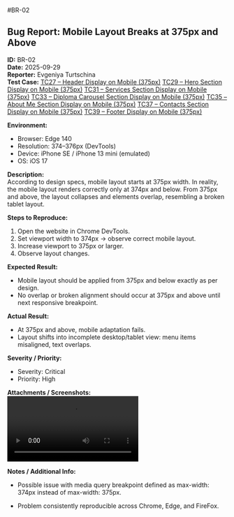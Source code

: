 #BR-02
## Bug Report: Mobile Layout Breaks at 375px and Above
**ID:** BR-02  
**Date:** 2025-09-29  
**Reporter:** Evgeniya Turtschina  
**Test Case:** 
  [TC27 – Header Display on Mobile (375px)](Test-Cases.md#tc27--header-display-on-mobile-375px)
  [TC29 – Hero Section Display on Mobile (375px)](Test-Cases.md#tc29--hero-section-display-on-mobile-375px)
  [TC31 – Services Section Display on Mobile (375px)](Test-Cases.md#tc31--services-section-display-on-mobile-375px)
  [TC33 – Diploma Carousel Section Display on Mobile (375px)](Test-Cases.md#tc33--diploma-carousel-display-on-mobile-375px)
  [TC35 – About Me Section Display on Mobile (375px)](Test-Cases.md#tc35--about-me-section-display-on-mobile-375px)
  [TC37 – Contacts Section Display on Mobile (375px)](Test-Cases.md#tc37--contacts-section-display-on-mobile-375px)
  [TC39 – Footer Display on Mobile (375px)](Test-Cases.md#tc39--footer-display-on-mobile-375px)

**Environment:**  
- Browser: Edge 140  
- Resolution: 374–376px (DevTools)
- Device: iPhone SE / iPhone 13 mini (emulated)
- OS: iOS 17  

**Description:**  
According to design specs, mobile layout starts at 375px width. In reality, the mobile layout renders correctly only at 374px and below. From 375px and above, the layout collapses and elements overlap, resembling a broken tablet layout.  

**Steps to Reproduce:**  
1. Open the website in Chrome DevTools.
2. Set viewport width to 374px → observe correct mobile layout.
3. Increase viewport to 375px or larger.
4. Observe layout changes. 

**Expected Result:**  
- Mobile layout should be applied from 375px and below exactly as per design.
- No overlap or broken alignment should occur at 375px and above until next responsive breakpoint. 

**Actual Result:**  
- At 375px and above, mobile adaptation fails.
- Layout shifts into incomplete desktop/tablet view: menu items misaligned, text overlaps.

**Severity / Priority:**  
- Severity: Critical
- Priority: High 

**Attachments / Screenshots:**  
![BRo2](/Bug-Report%20Attachments/BR02.mp4)  

**Notes / Additional Info:**  
- Possible issue with media query breakpoint defined as max-width: 374px instead of max-width: 375px.

- Problem consistently reproducible across Chrome, Edge, and FireFox.
